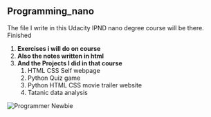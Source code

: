 ## Programming_nano ##
The file I write in this Udacity IPND nano degree course will be there.
Finished

1. **Exercises i will do on course**
2. **Also the notes written in html**
3. **And the Projects I did in that course**
    1. HTML CSS Self webpage
    2. Python Quiz game
    3. Python HTML CSS movie trailer website
    4. Tatanic data analysis

![Programmer Newbie](https://assets-cdn.github.com/images/modules/open_graph/github-mark.png)

